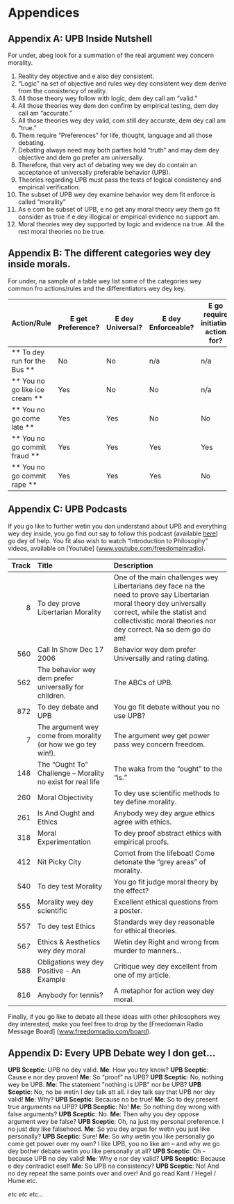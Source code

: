 # Appendices

## Appendix A: UPB Inside Nutshell

For under, abeg look for a summation of the real argument wey concern morality.

1. Reality dey objective and e also dey consistent.
2. “Logic” na set of objective and rules wey dey consistent wey dem derive from the consistency of reality.
3. All those theory wey follow with logic, dem dey call am “valid.”
4. All those theories wey dem don confirm by empirical testing, dem dey call am “accurate.”
5. All those theories wey dey valid, com still dey accurate, dem dey call am “true.”
6. Them require “Preferences” for life, thought, language and all those debating.
7. Debating always need may both parties hold “truth” and may dem dey objective and dem go prefer am universally.
8. Therefore, that very act of debating wey we dey do contain an acceptance of universally preferable behavior (UPB).
9. Theories regarding UPB must pass the tests of logical consistency and empirical verification.
10. The subset of UPB wey dey examine behavior  wey dem fit enforce is called “morality”
11. As e com be subset of UPB, e no get any moral theory wey them go fit consider as true if e dey illogical or empirical evidence no support am.
12. Moral theories wey dey supported by logic and evidence na true. All the rest moral theories no be true.
## Appendix B: The different categories wey dey inside morals.

For under, na sample of a table wey list some of the categories wey common fro actions/rules and the differentiators wey dey key.

| Action/Rule                       | E get Preference? | E dey Universal? | E dey Enforceable? | E go require initiating action for? | Dem go fit avoid violators? | Moral Category                |
| --------------------------------- | ----------- | ---------- | ------------ | ----------------------------------------------------- | ------------------------- | ----------------------------- |
| ** To dey  run for the Bus **           | No          | No         | n/a          | n/a                                                   | n/a                       | Neutral                       |
| ** You no go like ice cream ** | Yes         | No         | No           | n/a                                                   | n/a                       | Neutral (personal preference) |
| ** You no go come late **        | Yes         | Yes        | No           | No                                                    | Yes                       | APA                           |
| ** You no go commit fraud **   | Yes         | Yes        | Yes          | Yes                                                   | Yes                       | Good                          |
| ** You no go commit rape **           | Yes         | Yes        | Yes          | No                                                    | No                        | Good                          |

## Appendix C: UPB Podcasts

If you go like to further wetin you don understand about UPB and everything wey dey inside, you go find out say to follow this podcast (available [here](www.freedomainradio.com)) go dey of help. You fit also wish to watch “Introduction to Philosophy” videos, available on [Youtube] (www.youtube.com/freedomainradio).

| Track | Title                                                         | Description                                                                                                                                                                                                        |
| -----:|:------------------------------------------------------------- |:------------------------------------------------------------------------------------------------------------------------------------------------------------------------------------------------------------------ |
|     8 | To dey prove Libertarian Morality                                  | One of the main challenges wey Libertarians dey face na the need to prove say Libertarian moral theory dey universally correct, while the statist and collectivistic moral theories nor dey correct. Na so dem go do am!|
|   560 | Call In Show Dec 17 2006                                      | Behavior wey dem prefer Universally and rating dating.                                                                                                                                                                |
|   562 | The behavior wey dem prefer universally for children.                 | The ABCs of UPB.                                                                                                                                                                                                   |
|   872 | To dey debate and UPB                                              | You go fit debate without you no use UPB?                                                                                                                                                                                  |
|     7 | The argument wey come from morality (or how we go tey win!).             | The argument wey get power pass wey concern freedom.                                                                                                                                                                            |
|   148 | The “Ought To” Challenge – Morality no exist for real life| The waka from the “ought” to the “is.”                                                                                                                                                                          |
|   260 | Moral Objectivity                                             | To dey use scientific methods to tey define morality.                                                                                                                                                                    |
|   261 | Is And Ought and Ethics                                       | Anybody wey dey argue ethics agree with ethics.                                                                                                                                                                       |
|   318 | Moral Experimentation                                         | To dey proof abstract ethics with empirical proofs.                                                                                                                                                                               |
|   412 | Nit Picky City                                                | Comot from the lifeboat! Come detonate the “grey areas” of morality.                                                                                                                                                  |
|   540 | To dey test Morality                                              | You go fit judge moral theory by the effect?                                                                                                                                                                       |
|   555 | Morality wey dey scientific                                           | Excellent ethical questions from a poster.                                                                                                                                                                         |
|   557 | To dey test Ethics                                                | Standards wey dey reasonable for ethical theories.                                                                                                                                                                         |
|   567 | Ethics & Aesthetics wey dey moral                                    | Wetin dey Right and wrong from murder to manners...                                                                                                                                                                          |
|   588 | Obligations wey dey Positive - An Example                             | Critique wey dey excellent from one of my article.                                                                                                                                                                       |
|   816 | Anybody for tennis?                                                | A metaphor for action wey dey moral.                                                                                                                                                                                       |

Finally, if you go like to debate all these ideas with other philosophers wey dey interested, make you feel free to drop by the [Freedomain Radio Message Board] (www.freedomradio.com/board).

## Appendix D: Every UPB Debate wey I don get…

**UPB Sceptic**: UPB no dey valid. **Me**: How you tey know? **UPB Sceptic**: Cause e nor dey proven! **Me**: So “proof” na UPB? **UPB Sceptic**: No, nothing wey be UPB. **Me**: The statement "nothing is UPB" nor be UPB? **UPB Sceptic**: No, no be wetin I dey talk att all. I dey talk say that UPB nor dey valid! **Me**: Why? **UPB Sceptic**: Because no be true! **Me**: So to dey present true arguments na UPB? **UPB Sceptic**: No! **Me**: So nothing dey wrong with false arguments? **UPB Sceptic**: No. **Me**: Then why you dey oppose argument wey be false? **UPB Sceptic**: Oh, na just my personal preference. I no just dey  like falsehood. **Me**: So you dey  argue for wetin you just like personally? **UPB Sceptic**: Sure! **Me**: So why wetin you like personally go come get power over  my own? I like UPB, you no like am – and why we go dey bother debate wetin you like personally at all? **UPB Sceptic**: Oh - because UPB no dey valid! **Me**: Why e nor dey valid? **UPB Sceptic**: Because e dey contradict eself **Me**: So UPB na consistency? **UPB Sceptic**: No! And no dey repeat the same points over and over! And go read Kant / Hegel / Hume etc.

*etc etc etc...*

